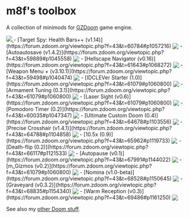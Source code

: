 # m8f's toolbox

A collection of minimods for [GZDoom](https://zdoom.org/index) game engine.

<a href="https://forum.zdoom.org/viewtopic.php?f=4&t=60112#p1048497">
<img src="https://mmaulwurff.github.io/zdoom-top-labels/pngs/m8f%E2%80%99s_toolbox.png">
</a>
- [Target Spy: Health Bars++ (v1.14)](https://forum.zdoom.org/viewtopic.php?f=43&t=60784#p1057216) <img src="https://img.shields.io/github/downloads/mmaulwurff/target-spy/total" style="vertical-align:bottom">
- [Autoautosave (v1.4.2)](https://forum.zdoom.org/viewtopic.php?f=43&t=59889#p1045558) <img src="https://img.shields.io/github/downloads/mmaulwurff/autoautosave/total" style="vertical-align:bottom">
- [Hellscape Navigator (v0.16)](https://forum.zdoom.org/viewtopic.php?f=43&t=61643#p1068272) <img src="https://img.shields.io/github/downloads/mmaulwurff/hellscape-navigator/total" style="vertical-align:bottom">
- [Weapon Menu + (v3.10.1)](https://forum.zdoom.org/viewtopic.php?f=43&t=59498#p1040474) <img src="https://img.shields.io/github/downloads/mmaulwurff/weapons-menu/total" style="vertical-align:bottom">
- [IDCLEVer Starter (1.0)](https://forum.zdoom.org/viewtopic.php?f=43&t=61079#p1060800) <img src="https://img.shields.io/github/downloads/mmaulwurff/idclever-starter/total" style="vertical-align:bottom">
- [Armament Tuning (0.3.1)](https://forum.zdoom.org/viewtopic.php?f=43&t=61079#p1060800) <img src="https://img.shields.io/github/downloads/mmaulwurff/armament-tuning/total" style="vertical-align:bottom">
- [Laser Sight (v0.6)](https://forum.zdoom.org/viewtopic.php?f=43&t=61079#p1060800) <img src="https://img.shields.io/github/downloads/mmaulwurff/laser-sight/total" style="vertical-align:bottom">
- [Pomodoro Timer (0.2)](https://forum.zdoom.org/viewtopic.php?f=43&t=60035#p1047347) <img src="https://img.shields.io/github/downloads/mmaulwurff/gzdoom-pomodoro/total" style="vertical-align:bottom">
- [Ultimate Custom Doom (0.4)](https://forum.zdoom.org/viewtopic.php?f=43&t=64678#p1103556) <img src="https://img.shields.io/github/downloads/mmaulwurff/ultimate-custom-doom/total" style="vertical-align:bottom">
- [Precise Crosshair (v1.4.1)](https://forum.zdoom.org/viewtopic.php?f=43&t=64788#p1104858) <img src="https://img.shields.io/github/downloads/mmaulwurff/precise-crosshair/total" style="vertical-align:bottom">
- [10.5x (0.9)](https://forum.zdoom.org/viewtopic.php?f=43&t=65962#p1119733) <img src="https://img.shields.io/github/downloads/mmaulwurff/10.5x/total" style="vertical-align:bottom">
- [Death-flip (0.2)](https://forum.zdoom.org/viewtopic.php?f=43&t=66117#p1121533) <img src="https://img.shields.io/github/downloads/mmaulwurff/death-flip/total" style="vertical-align:bottom">
- [Autopause (v0.1)](https://forum.zdoom.org/viewtopic.php?f=43&t=67991#p1144022) <img src="https://img.shields.io/github/downloads/mmaulwurff/autopause/total" style="vertical-align:bottom">
- [m_Gizmos (v0.2)](https://forum.zdoom.org/viewtopic.php?f=43&t=61079#p1060800) <img src="https://img.shields.io/github/downloads/mmaulwurff/m_gizmos/total" style="vertical-align:bottom">
- [Nomina (v1.0-beta)](https://forum.zdoom.org/viewtopic.php?f=43&t=68528#p1150645) <img src="https://img.shields.io/github/downloads/mmaulwurff/nomina/total" style="vertical-align:bottom">
- [Graveyard (v0.3.2)](https://forum.zdoom.org/viewtopic.php?f=43&t=68835#p1154340) <img src="https://img.shields.io/github/downloads/mmaulwurff/graveyard/total" style="vertical-align:bottom">
- [Warm Reception (v0.3)](https://forum.zdoom.org/viewtopic.php?f=43&t=69486#p1161250) <img src="https://img.shields.io/github/downloads/mmaulwurff/warm-reception/total" style="vertical-align:bottom">

See also my [other Doom stuff](https://mmaulwurff.github.io/pages/stuff).
